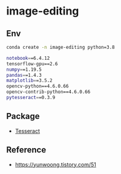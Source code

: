 # image-editing

## Env

```bash
conda create -n image-editing python=3.8
```

```bash
notebook==6.4.12
tensorflow-gpu==2.6
numpy==1.19.5
pandas==1.4.3
matplotlib==3.5.2
opencv-python==4.6.0.66
opencv-contrib-python==4.6.0.66
pytesseract==0.3.9
```

## Package

- [Tesseract](https://github.com/UB-Mannheim/tesseract/wiki)

## Reference

- https://yunwoong.tistory.com/51
